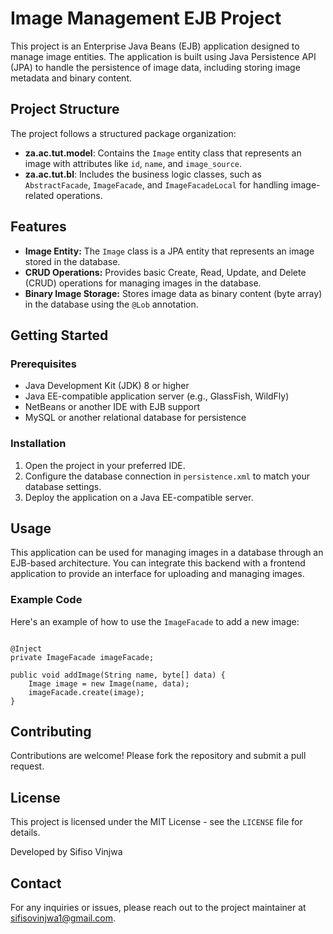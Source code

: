 <h1>Image Management EJB Project</h1>

<p>This project is an Enterprise Java Beans (EJB) application designed to manage image entities. The application is built using Java Persistence API (JPA) to handle the persistence of image data, including storing image metadata and binary content.</p>

<h2>Project Structure</h2>

<p>The project follows a structured package organization:</p>

<ul>
  <li><strong>za.ac.tut.model</strong>: Contains the <code>Image</code> entity class that represents an image with attributes like <code>id</code>, <code>name</code>, and <code>image_source</code>.</li>
  <li><strong>za.ac.tut.bl</strong>: Includes the business logic classes, such as <code>AbstractFacade</code>, <code>ImageFacade</code>, and <code>ImageFacadeLocal</code> for handling image-related operations.</li>
</ul>

<h2>Features</h2>

<ul>
  <li><strong>Image Entity:</strong> The <code>Image</code> class is a JPA entity that represents an image stored in the database.</li>
  <li><strong>CRUD Operations:</strong> Provides basic Create, Read, Update, and Delete (CRUD) operations for managing images in the database.</li>
  <li><strong>Binary Image Storage:</strong> Stores image data as binary content (byte array) in the database using the <code>@Lob</code> annotation.</li>
</ul>

<h2>Getting Started</h2>

<h3>Prerequisites</h3>

<ul>
  <li>Java Development Kit (JDK) 8 or higher</li>
  <li>Java EE-compatible application server (e.g., GlassFish, WildFly)</li>
  <li>NetBeans or another IDE with EJB support</li>
  <li>MySQL or another relational database for persistence</li>
</ul>

<h3>Installation</h3>

<ol>
 
  
  <li>Open the project in your preferred IDE.</li>
  
  <li>Configure the database connection in <code>persistence.xml</code> to match your database settings.</li>
  
  <li>Deploy the application on a Java EE-compatible server.</li>
</ol>

<h2>Usage</h2>

<p>This application can be used for managing images in a database through an EJB-based architecture. You can integrate this backend with a frontend application to provide an interface for uploading and managing images.</p>

<h3>Example Code</h3>

<p>Here's an example of how to use the <code>ImageFacade</code> to add a new image:</p>

<pre><code>
@Inject
private ImageFacade imageFacade;

public void addImage(String name, byte[] data) {
    Image image = new Image(name, data);
    imageFacade.create(image);
}
</code></pre>

<h2>Contributing</h2>

<p>Contributions are welcome! Please fork the repository and submit a pull request.</p>

<h2>License</h2>

<p>This project is licensed under the MIT License - see the <code>LICENSE</code> file for details.</p>
<p>Developed by Sifiso Vinjwa </p>
<h2>Contact</h2>


<p>For any inquiries or issues, please reach out to the project maintainer at <a href="mailto:your-email@example.com">sifisovinjwa1@gmail.com</a>.</p>
